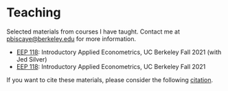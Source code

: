 # Teaching

Selected materials from courses I have taught. Contact me at <pbiscaye@berkeley.edu> for more information.

- [EEP 118](https://github.com/pbiscaye/Teaching/tree/main/EEP118_FA21): Introductory Applied Econometrics, UC Berkeley Fall 2021 (with Jed Silver)
- [EEP 118](https://github.com/pbiscaye/Teaching/tree/main/EEP118_FA22): Introductory Applied Econometrics, UC Berkeley Fall 2021

If you want to cite these materials, please consider the following [citation](https://github.com/pbiscaye/Teaching/blob/main/CITATION.md).
